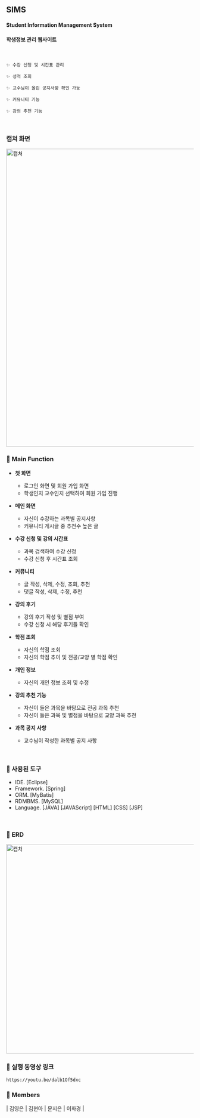 ## SIMS
#### Student Information Management System
#### 학생정보 관리 웹사이트
<br>

```
✨ 수강 신청 및 시간표 관리

✨ 성적 조회

✨ 교수님이 올린 공지사항 확인 가능

✨ 커뮤니티 기능

✨ 강의 추천 기능
```
<br>

### 캡쳐 화면

<img width="800" alt="캡처" src="https://user-images.githubusercontent.com/55692557/103616141-38edba00-4f6f-11eb-8c74-6607883cc345.PNG">

<br>

### 📒 Main Function
- **첫 화면**
	- 로그인 화면 및 회원 가입 화면
  - 학생인지 교수인지 선택하여 회원 가입 진행  
	
- **메인 화면**
	- 자신이 수강하는 과목별 공지사항
  - 커뮤니티 게시글 중 추천수 높은 글 
	
- **수강 신청 및 강의 시간표**
	- 과목 검색하여 수강 신청
  - 수강 신청 후 시간표 조회

- **커뮤니티**
	- 글 작성, 삭제, 수정, 조회, 추천
  - 댓글 작성, 삭제, 수정, 추천

- **강의 후기**
	- 강의 후기 작성 및 별점 부여
  - 수강 신청 시 해당 후기들 확인

- **학점 조회**
	- 자신의 학점 조회 
  - 자신의 학점 추이 및 전공/교양 별 학점 확인

- **개인 정보**
	- 자신의 개인 정보 조회 및 수정
  
- **강의 추천 기능**
	- 자신이 들은 과목을 바탕으로 전공 과목 추천
  - 자신이 들은 과목 및 별점을 바탕으로 교양 과목 추천
 
- **과목 공지 사항**
	- 교수님이 작성한 과목별 공지 사항 

<br>

### 📙 사용된 도구
* IDE. 	     [Eclipse]
* Framework. [Spring]
* ORM.       [MyBatis]
* RDMBMS.    [MySQL]
* Language.  [JAVA]
 	     [JAVAScript]
	     [HTML]
	     [CSS]
	     [JSP]
<br>

### 📗 ERD
<img width="562" alt="캡처" src="https://user-images.githubusercontent.com/55692557/102691151-cfbb3680-424d-11eb-8b1e-8bcbefca3d68.PNG">


### 📕 실행 동영상 링크
	https://youtu.be/dalb1Of5dxc

### 📘 Members
| 김영은 | 김현아 | 문지은 | 이화경 |
